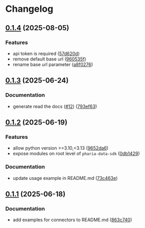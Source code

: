 # Changelog

## [0.1.4](https://github.com/Aleph-Alpha/pharia-data-sdk/compare/v0.1.3...v0.1.4) (2025-08-05)


### Features

* api token is required ([57d620d](https://github.com/Aleph-Alpha/pharia-data-sdk/commit/57d620dc696a80ddfb645fc2c681a102ed042099))
* remove default base url ([960535f](https://github.com/Aleph-Alpha/pharia-data-sdk/commit/960535f7a55357c7299f3c01a4b294194d8dba27))
* rename base url parameter ([a8f0276](https://github.com/Aleph-Alpha/pharia-data-sdk/commit/a8f027665e7578fa1d27465e9536e44d8e39320b))

## [0.1.3](https://github.com/Aleph-Alpha/pharia-data-sdk/compare/v0.1.2...v0.1.3) (2025-06-24)


### Documentation

* generate read the docs ([#12](https://github.com/Aleph-Alpha/pharia-data-sdk/issues/12)) ([793ef63](https://github.com/Aleph-Alpha/pharia-data-sdk/commit/793ef63f0a08611750d76fcfb4b912b2b743bcb7))

## [0.1.2](https://github.com/Aleph-Alpha/pharia-data-sdk/compare/v0.1.1...v0.1.2) (2025-06-19)


### Features

* allow python version &gt;=3.10,&lt;3.13 ([9652da6](https://github.com/Aleph-Alpha/pharia-data-sdk/commit/9652da6633159b12df5283f69ea310af5fd74b31))
* expose modules on root level of `pharia-data-sdk` ([0db1429](https://github.com/Aleph-Alpha/pharia-data-sdk/commit/0db1429ef5c88a6e5bc7ef0b741d738820a630c2))


### Documentation

* update usage example in README.md ([73c463e](https://github.com/Aleph-Alpha/pharia-data-sdk/commit/73c463ea1ee65df9b2ac756712acdfc106f2e17d))

## [0.1.1](https://github.com/Aleph-Alpha/pharia-data-sdk/compare/v0.1.0...v0.1.1) (2025-06-18)


### Documentation

* add examples for connectors to README.md ([863c740](https://github.com/Aleph-Alpha/pharia-data-sdk/commit/863c74075eaaa787d5f6eb996da8483192c10766))
